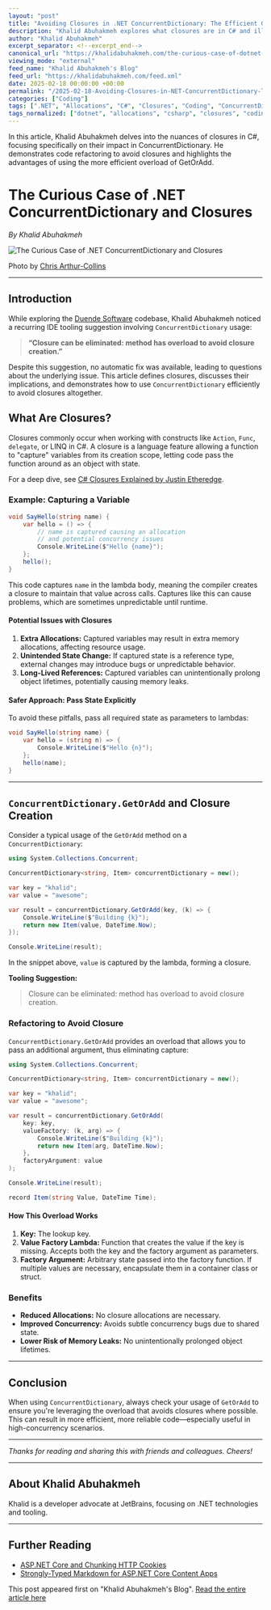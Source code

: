 ```yaml
---
layout: "post"
title: "Avoiding Closures in .NET ConcurrentDictionary: The Efficient GetOrAdd Overload"
description: "Khalid Abuhakmeh explores what closures are in C# and illustrates a common tooling suggestion to eliminate closure creation in ConcurrentDictionary. He demonstrates refactoring code to leverage an overload of GetOrAdd that avoids unnecessary allocations, improving performance and preventing subtle bugs."
author: "Khalid Abuhakmeh"
excerpt_separator: <!--excerpt_end-->
canonical_url: "https://khalidabuhakmeh.com/the-curious-case-of-dotnet-concurrentdictionary-and-closures"
viewing_mode: "external"
feed_name: "Khalid Abuhakmeh's Blog"
feed_url: "https://khalidabuhakmeh.com/feed.xml"
date: 2025-02-18 00:00:00 +00:00
permalink: "/2025-02-18-Avoiding-Closures-in-NET-ConcurrentDictionary-The-Efficient-GetOrAdd-Overload.html"
categories: ["Coding"]
tags: [".NET", "Allocations", "C#", "Closures", "Coding", "ConcurrentDictionary", "Delegates", "Lambda", "LINQ", "Memory Leaks", "Performance", "Posts"]
tags_normalized: ["dotnet", "allocations", "csharp", "closures", "coding", "concurrentdictionary", "delegates", "lambda", "linq", "memory leaks", "performance", "posts"]
---
```


In this article, Khalid Abuhakmeh delves into the nuances of closures in C#, focusing specifically on their impact in ConcurrentDictionary. He demonstrates code refactoring to avoid closures and highlights the advantages of using the more efficient overload of GetOrAdd.<!--excerpt_end-->

# The Curious Case of .NET ConcurrentDictionary and Closures

*By Khalid Abuhakmeh*

![The Curious Case of .NET ConcurrentDictionary and Closures](https://res.cloudinary.com/abuhakmeh/image/fetch/c_limit,f_auto,q_auto,w_800/https://khalidabuhakmeh.com/assets/images/posts/misc/dotnet-concurrentdictionary-getoradd-closures.jpg)

Photo by [Chris Arthur-Collins](https://unsplash.com/@anotherleaf)

---

## Introduction

While exploring the [Duende Software](https://duendesoftware.com) codebase, Khalid Abuhakmeh noticed a recurring IDE tooling suggestion involving `ConcurrentDictionary` usage:

> **“Closure can be eliminated: method has overload to avoid closure creation.”**

Despite this suggestion, no automatic fix was available, leading to questions about the underlying issue. This article defines closures, discusses their implications, and demonstrates how to use `ConcurrentDictionary` efficiently to avoid closures altogether.

## What Are Closures?

Closures commonly occur when working with constructs like `Action`, `Func`, `delegate`, or LINQ in C#. A closure is a language feature allowing a function to "capture" variables from its creation scope, letting code pass the function around as an object with state.

For a deep dive, see [C# Closures Explained by Justin Etheredge](https://www.simplethread.com/c-closures-explained/).

### Example: Capturing a Variable

```csharp
void SayHello(string name) {
    var hello = () => {
        // name is captured causing an allocation
        // and potential concurrency issues
        Console.WriteLine($"Hello {name}");
    };
    hello();
}
```

This code captures `name` in the lambda body, meaning the compiler creates a closure to maintain that value across calls. Captures like this can cause problems, which are sometimes unpredictable until runtime.

#### Potential Issues with Closures

1. **Extra Allocations:** Captured variables may result in extra memory allocations, affecting resource usage.
2. **Unintended State Change:** If captured state is a reference type, external changes may introduce bugs or unpredictable behavior.
3. **Long-Lived References:** Captured variables can unintentionally prolong object lifetimes, potentially causing memory leaks.

#### Safer Approach: Pass State Explicitly

To avoid these pitfalls, pass all required state as parameters to lambdas:

```csharp
void SayHello(string name) {
    var hello = (string n) => {
        Console.WriteLine($"Hello {n}");
    };
    hello(name);
}
```

---

## `ConcurrentDictionary.GetOrAdd` and Closure Creation

Consider a typical usage of the `GetOrAdd` method on a `ConcurrentDictionary`:

```csharp
using System.Collections.Concurrent;

ConcurrentDictionary<string, Item> concurrentDictionary = new();

var key = "khalid";
var value = "awesome";

var result = concurrentDictionary.GetOrAdd(key, (k) => {
    Console.WriteLine($"Building {k}");
    return new Item(value, DateTime.Now);
});

Console.WriteLine(result);
```

In the snippet above, `value` is captured by the lambda, forming a closure.

**Tooling Suggestion:**

> Closure can be eliminated: method has overload to avoid closure creation.

### Refactoring to Avoid Closure

`ConcurrentDictionary.GetOrAdd` provides an overload that allows you to pass an additional argument, thus eliminating capture:

```csharp
using System.Collections.Concurrent;

ConcurrentDictionary<string, Item> concurrentDictionary = new();

var key = "khalid";
var value = "awesome";

var result = concurrentDictionary.GetOrAdd(
    key: key,
    valueFactory: (k, arg) => {
        Console.WriteLine($"Building {k}");
        return new Item(arg, DateTime.Now);
    },
    factoryArgument: value
);

Console.WriteLine(result);

record Item(string Value, DateTime Time);
```

#### How This Overload Works

1. **Key:** The lookup key.
2. **Value Factory Lambda:** Function that creates the value if the key is missing. Accepts both the key and the factory argument as parameters.
3. **Factory Argument:** Arbitrary state passed into the factory function. If multiple values are necessary, encapsulate them in a container class or struct.

### Benefits

- **Reduced Allocations:** No closure allocations are necessary.
- **Improved Concurrency:** Avoids subtle concurrency bugs due to shared state.
- **Lower Risk of Memory Leaks:** No unintentionally prolonged object lifetimes.

---

## Conclusion

When using `ConcurrentDictionary`, always check your usage of `GetOrAdd` to ensure you're leveraging the overload that avoids closures where possible. This can result in more efficient, more reliable code—especially useful in high-concurrency scenarios.

---

*Thanks for reading and sharing this with friends and colleagues. Cheers!*

---

## About Khalid Abuhakmeh

Khalid is a developer advocate at JetBrains, focusing on .NET technologies and tooling.

---

## Further Reading

- [ASP.NET Core and Chunking HTTP Cookies](/aspnet-core-and-chunking-http-cookies)
- [Strongly-Typed Markdown for ASP.NET Core Content Apps](/strongly-typed-markdown-for-aspnet-core-content-apps)

This post appeared first on "Khalid Abuhakmeh's Blog". [Read the entire article here](https://khalidabuhakmeh.com/the-curious-case-of-dotnet-concurrentdictionary-and-closures)
